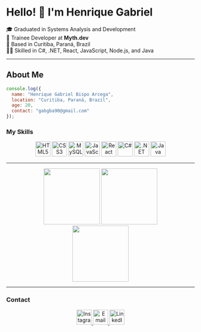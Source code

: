 # Hello! 👋 I'm Henrique Gabriel

🎓 Graduated in Systems Analysis and Development  
🔭 Trainee Developer at **Myth.dev**  
🏡 Based in Curitiba, Paraná, Brazil  
👨‍💻 Skilled in C#, .NET, React, JavaScript, Node.js, and Java

---
## About Me

```javascript
console.log({
  name: "Henrique Gabriel Bispo Arcega",
  location: "Curitiba, Paraná, Brazil",
  age: 20,
  contact: "gabgba90@gmail.com"
});

```
### My Skills

<div align="center">
  <!-- Main languages and technologies -->
  <img alt="HTML5" src="https://img.shields.io/badge/HTML5-E34F26?style=for-the-badge&logo=html5&logoColor=white" height="40" />
  <img alt="CSS3" src="https://img.shields.io/badge/CSS3-1572B6?style=for-the-badge&logo=css3&logoColor=white" height="40" />
  <img alt="MySQL" src="https://img.shields.io/badge/MySQL-4479A1?style=for-the-badge&logo=mysql&logoColor=white" height="40" />
  <img alt="JavaScript" src="https://img.shields.io/badge/JavaScript-F7DF1E?style=for-the-badge&logo=javascript&logoColor=black" height="40" />
  <img alt="React" src="https://img.shields.io/badge/React-20232A?style=for-the-badge&logo=react&logoColor=61DAFB" height="40" />
  <img alt="C#" src="https://img.shields.io/badge/C%23-239120?style=for-the-badge&logo=c-sharp&logoColor=white" height="40" />
  <img alt=".NET" src="https://img.shields.io/badge/.NET-512BD4?style=for-the-badge&logo=.net&logoColor=white" height="40" />
  <img alt="Java" src="https://img.shields.io/badge/Java-007396?style=for-the-badge&logo=java&logoColor=white" height="40" />
</div>

---

<div align="center">

  <img src="https://github-readme-stats.vercel.app/api?username=HenriqueGBA&show_icons=true&theme=tokyonight&hide=contribs,prs&include_all_commits=true&count_private=true" height="150" />
  <img src="https://github-readme-stats.vercel.app/api/top-langs/?username=HenriqueGBA&theme=tokyonight&layout=compact&langs_count=6" height="150" />
  <br/>
  <img src="https://streak-stats.demolab.com?user=HenriqueGBA&theme=tokyonight&hide_border=true" height="150"/>
  
</div>


---

### Contact

<div align="center">
  <a href="https://www.instagram.com/henrique_arcega" target="_blank" rel="noopener noreferrer">
    <img src="https://img.shields.io/badge/-Instagram-%23E4405F?style=for-the-badge&logo=instagram&logoColor=white" alt="Instagram" height="40" />
  </a>
  <a href="mailto:gabgba90@gmail.com" target="_blank" rel="noopener noreferrer">
    <img src="https://img.shields.io/badge/-Email-%23333?style=for-the-badge&logo=gmail&logoColor=white" alt="Email" height="40" />
  </a>
  <a href="https://www.linkedin.com/in/henrique-arcega-690244227/" target="_blank" rel="noopener noreferrer">
    <img src="https://img.shields.io/badge/-LinkedIn-%230077B5?style=for-the-badge&logo=linkedin&logoColor=white" alt="LinkedIn" height="40" />
  </a>
</div>

